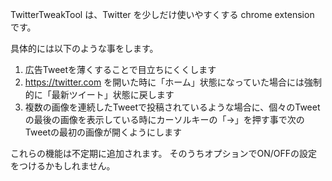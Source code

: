 TwitterTweakTool は、Twitter を少しだけ使いやすくする chrome extension です。

具体的には以下のような事をします。

1. 広告Tweetを薄くすることで目立ちにくくします
2. https://twitter.com を開いた時に「ホーム」状態になっていた場合には強制的に「最新ツイート」状態に戻します
3. 複数の画像を連続したTweetで投稿されているような場合に、個々のTweetの最後の画像を表示している時にカーソルキーの「→」を押す事で次のTweetの最初の画像が開くようにします

これらの機能は不定期に追加されます。
そのうちオプションでON/OFFの設定をつけるかもしれません。


